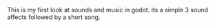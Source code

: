 This is my first look at sounds and music in godot. its a simple 3 sound affects followed by a short song.
